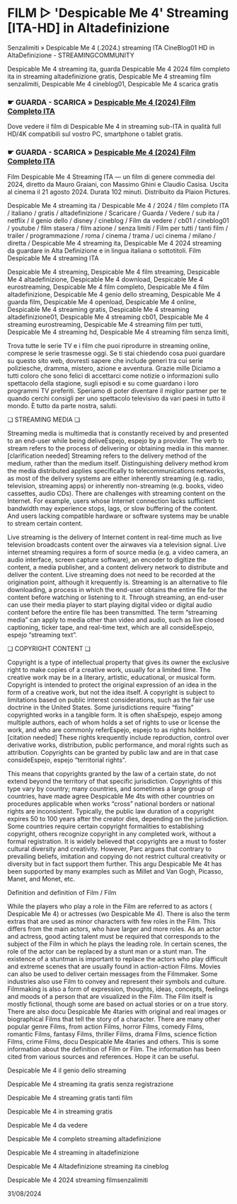 #  FILM ▷ 'Despicable Me 4' Streaming [ITA-HD] in Altadefinizione

Senzalimiti » Despicable Me 4 (.2024.) streaming ITA CineBlog01 HD in AltaDefinizione - STREAMINGCOMMUNITY

Despicable Me 4 streaming ita, guarda Despicable Me 4 2024 film completo ita in streaming altadefinizione gratis, Despicable Me 4 streaming film senzalimiti, Despicable Me 4 cineblog01, Despicable Me 4 scarica gratis

### ☛ GUARDA - SCARICA » [Despicable Me 4 (2024) Film Completo ITA](https://www.megavids.online/it/movie/519182/despicable-me-4?gicup)

Dove vedere il film di Despicable Me 4 in streaming sub-ITA in qualità full HD/4K compatibili sul vostro PC, smartphone o tablet gratis.

### ☛ GUARDA - SCARICA » [Despicable Me 4 (2024) Film Completo ITA](https://www.megavids.online/it/movie/519182/despicable-me-4?gicup)


Film Despicable Me 4 Streaming ITA — un film di genere commedia del 2024, diretto da Mauro Graiani, con Massimo Ghini e Claudio Casisa. Uscita al cinema il 21 agosto 2024. Durata 102 minuti. Distribuito da Plaion Pictures.

Despicable Me 4 streaming ita / Despicable Me 4 / 2024 / film completo ITA / italiano / gratis / altadefinizione / Scaricare / Guarda / Vedere / sub ita / netflix / il genio dello / disney / cineblog / Film da vedere / cb01 / cineblog01 / youtube / film stasera / film azione / senza limiti / Film per tutti / tanti film / trailer / programmazione / roma / cinema / trama / uci cinema / milano / diretta / Despicable Me 4 streaming ita, Despicable Me 4 2024 streaming da guardare in Alta Definizione e in lingua italiana o sottotitoli. Film Despicable Me 4 streaming ITA

Despicable Me 4 streaming, Despicable Me 4 film streaming, Despicable Me 4 altadefinizione, Despicable Me 4 download, Despicable Me 4 eurostreaming, Despicable Me 4 film completo, Despicable Me 4 film altadefinizione, Despicable Me 4 genio dello streaming, Despicable Me 4 guarda film, Despicable Me 4 openload, Despicable Me 4 online, Despicable Me 4 streaming gratis, Despicable Me 4 streaming altadefinizione01, Despicable Me 4 streaming cb01, Despicable Me 4 streaming eurostreaming, Despicable Me 4 streaming film per tutti, Despicable Me 4 streaming hd, Despicable Me 4 streaming film senza limiti,

Trova tutte le serie TV e i film che puoi riprodurre in streaming online, comprese le serie trasmesse oggi. Se ti stai chiedendo cosa puoi guardare su questo sito web, dovresti sapere che include generi tra cui serie poliziesche, dramma, mistero, azione e avventura. Grazie mille Diciamo a tutti coloro che sono felici di accettarci come notizie o informazioni sullo spettacolo della stagione, sugli episodi e su come guardano i loro programmi TV preferiti. Speriamo di poter diventare il miglior partner per te quando cerchi consigli per uno spettacolo televisivo da vari paesi in tutto il mondo. È tutto da parte nostra, saluti.

❏ STREAMING MEDIA ❏

Streaming media is multimedia that is constantly received by and presented to an end-user while being deliveEspejo, espejo by a provider. The verb to stream refers to the process of delivering or obtaining media in this manner.[clarification needed] Streaming refers to the delivery method of the medium, rather than the medium itself. Distinguishing delivery method krom the media distributed applies specifically to telecommunications networks, as most of the delivery systems are either inherently streaming (e.g. radio, television, streaming apps) or inherently non-streaming (e.g. books, video cassettes, audio CDs). There are challenges with streaming content on the Internet. For example, users whose Internet connection lacks sufficient bandwidth may experience stops, lags, or slow buffering of the content. And users lacking compatible hardware or software systems may be unable to stream certain content.

Live streaming is the delivery of Internet content in real-time much as live television broadcasts content over the airwaves via a television signal. Live internet streaming requires a form of source media (e.g. a video camera, an audio interface, screen capture software), an encoder to digitize the content, a media publisher, and a content delivery network to distribute and deliver the content. Live streaming does not need to be recorded at the origination point, although it krequently is. Streaming is an alternative to file downloading, a process in which the end-user obtains the entire file for the content before watching or listening to it. Through streaming, an end-user can use their media player to start playing digital video or digital audio content before the entire file has been transmitted. The term “streaming media” can apply to media other than video and audio, such as live closed captioning, ticker tape, and real-time text, which are all consideEspejo, espejo “streaming text”.

❏ COPYRIGHT CONTENT ❏

Copyright is a type of intellectual property that gives its owner the exclusive right to make copies of a creative work, usually for a limited time. The creative work may be in a literary, artistic, educational, or musical form. Copyright is intended to protect the original expression of an idea in the form of a creative work, but not the idea itself. A copyright is subject to limitations based on public interest considerations, such as the fair use doctrine in the United States. Some jurisdictions require “fixing” copyrighted works in a tangible form. It is often shaEspejo, espejo among multiple authors, each of whom holds a set of rights to use or license the work, and who are commonly referEspejo, espejo to as rights holders.[citation needed] These rights krequently include reproduction, control over derivative works, distribution, public performance, and moral rights such as attribution. Copyrights can be granted by public law and are in that case consideEspejo, espejo “territorial rights”.

This means that copyrights granted by the law of a certain state, do not extend beyond the territory of that specific jurisdiction. Copyrights of this type vary by country; many countries, and sometimes a large group of countries, have made agree Despicable Me 4ts with other countries on procedures applicable when works “cross” national borders or national rights are inconsistent. Typically, the public law duration of a copyright expires 50 to 100 years after the creator dies, depending on the jurisdiction. Some countries require certain copyright formalities to establishing copyright, others recognize copyright in any completed work, without a formal registration. It is widely believed that copyrights are a must to foster cultural diversity and creativity. However, Parc argues that contrary to prevailing beliefs, imitation and copying do not restrict cultural creativity or diversity but in fact support them further. This argu Despicable Me 4t has been supported by many examples such as Millet and Van Gogh, Picasso, Manet, and Monet, etc.

Definition and definition of Film / Film

While the players who play a role in the Film are referred to as actors ( Despicable Me 4) or actresses (wo Despicable Me 4). There is also the term extras that are used as minor characters with few roles in the Film. This differs from the main actors, who have larger and more roles. As an actor and actress, good acting talent must be required that corresponds to the subject of the Film in which he plays the leading role. In certain scenes, the role of the actor can be replaced by a stunt man or a stunt man. The existence of a stuntman is important to replace the actors who play difficult and extreme scenes that are usually found in action-action Films. Movies can also be used to deliver certain messages from the Filmmaker. Some industries also use Film to convey and represent their symbols and culture. Filmmaking is also a form of expression, thoughts, ideas, concepts, feelings and moods of a person that are visualized in the Film. The Film itself is mostly fictional, though some are based on actual stories or on a true story. There are also docu Despicable Me 4taries with original and real images or biographical Films that tell the story of a character. There are many other popular genre Films, from action Films, horror Films, comedy Films, romantic Films, fantasy Films, thriller Films, drama Films, science fiction Films, crime Films, docu Despicable Me 4taries and others. This is some information about the definition of Film or Film. The information has been cited from various sources and references. Hope it can be useful.

Despicable Me 4 il genio dello streaming

Despicable Me 4 streaming ita gratis senza registrazione

Despicable Me 4 streaming gratis tanti film

Despicable Me 4 in streaming gratis

Despicable Me 4 da vedere

Despicable Me 4 completo streaming altadefinizione

Despicable Me 4 streaming in altadefinizione

Despicable Me 4 Altadefinizione streaming ita cineblog

Despicable Me 4 2024 streaming filmsenzalimiti

31/08/2024
